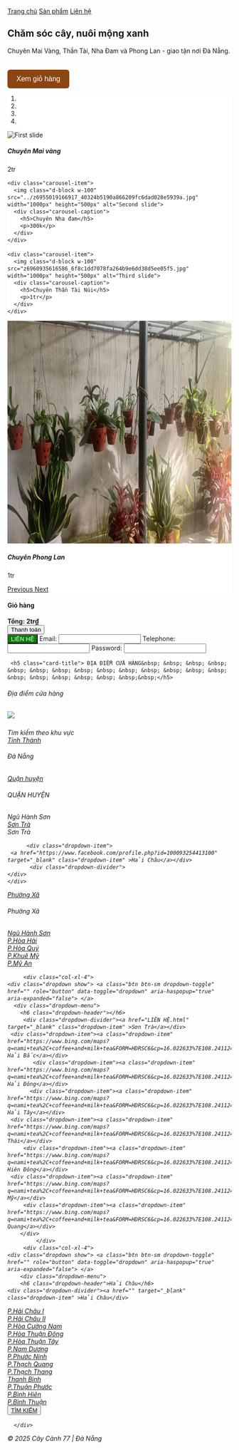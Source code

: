 <!doctype html>

<html lang="vi">
<head>
  <meta charset="utf-8">
  <meta name="viewport" content="width=device-width, initial-scale=1">
<meta http-equiv="X-UA-Compatible" content="IE=edge">
  <title>Cây Cảnh 77 - Trang chủ</title>
<link href="https://cdn.jsdelivr.net/npm/bootstrap@4.4.1/dist/css/bootstrap.min.css" rel="stylesheet">

<!-- jQuery -->
<link rel="stylesheet" href="https://cdn.jsdelivr.net/npm/bootstrap@4.4.1/dist/css/bootstrap.min.css">
<link href="../style css.css" rel="stylesheet" type="text/css">

<!-- jQuery -->
<script src="https://code.jquery.com/jquery-3.4.1.min.js"></script>
<!-- Popper.js -->
<script src="https://cdn.jsdelivr.net/npm/popper.js@1.16.0/dist/umd/popper.min.js"></script>
<!-- Bootstrap JS -->
<script src="https://cdn.jsdelivr.net/npm/bootstrap@4.4.1/dist/js/bootstrap.min.js"></script>
</head>
<body>
<nav>
    <a href="#">Trang chủ</a>
    <a href="#sanpham">Sản phẩm</a>
    <a href="#lienhe">Liên hệ</a>
	  <h1>Chăm sóc cây, nuôi mộng xanh</h1>
    <p>Chuyên Mai Vàng, Thần Tài, Nha Đam và Phong Lan - giao tận nơi Đà Nẵng.</p>
    <button onclick="toggleCart()" style="margin-top:20px;padding:12px 20px;background:#8B4513;color:#fff;border:none;border-radius:6px;font-size:16px;cursor:pointer;">Xem giỏ hàng</button>
  </nav>
	<div id="carouselExampleIndicators1" class="carousel slide" data-ride="carousel"  data-interval="3000" style="background-color: #fff;" >
<ol class="carousel-indicators">
    <li data-target="#carouselExampleIndicators1" data-slide-to="0" class="active"></li>
    <li data-target="#carouselExampleIndicators1" data-slide-to="1"></li>
    <li data-target="#carouselExampleIndicators1" data-slide-to="2"></li>
	<li data-target="#carouselExampleIndicators1" data-slide-to="3"></li>
  </ol>
		<div class="carousel-inner" role="listbox">
    <div class="carousel-item active">
      <img class="d-block w-100" src="../z6955019100560_6d54f0a3f66a01fdcf86d40726194191.jpg" width="1000px" height="500px" alt="First slide">
      <div class="carousel-caption">
        <h5>Chuyên Mai vàng</h5>
        <p>2tr</p>
      </div>
    </div>

    <div class="carousel-item">
      <img class="d-block w-100" src="../z6955019166917_40324b5190a866209fc6dad028e5939a.jpg" width="1000px" height="500px" alt="Second slide">
      <div class="carousel-caption">
        <h5>Chuyên Nha đam</h5>
        <p>300k</p>
      </div>
    </div>

    <div class="carousel-item">
      <img class="d-block w-100" src="z6960935616586_6f8c1dd7078fa264b9e6dd38d5ee05f5.jpg" width="1000px" height="500px" alt="Third slide">
      <div class="carousel-caption">
        <h5>Chuyên Thần Tài Núi</h5>
        <p>1tr</p>
      </div>
    </div>
<div class="carousel-item">
      <img class="d-block w-100" src="z6960935788678_994e2e54fadcdfd43221fd8ab68ee75f.jpg" width="1000px" height="500px" alt="Third slide">
      <div class="carousel-caption">
        <h5>Chuyên Phong Lan</h5>
        <p>1tr</p>
      </div>
    </div>
  </div>

  <!-- Nút điều hướng -->
  <a class="carousel-control-prev" href="#carouselExampleIndicators1" role="button" data-slide="prev">
    <span class="carousel-control-prev-icon" aria-hidden="true"></span>
    <span class="sr-only">Previous</span>
  </a>
  <a class="carousel-control-next" href="#carouselExampleIndicators1" role="button" data-slide="next">
    <span class="carousel-control-next-icon" aria-hidden="true"></span>
    <span class="sr-only">Next</span>
  </a>
</div>

<!-- jQuery, Popper.js, Bootstrap JS -->
<script src="js/jquery-3.4.1.min.js"></script>
<script src="js/popper.min.js"></script>
<script src="js/bootstrap-4.4.1.js"></script>
<script>
  $(document).ready(function(){
    $('#carouselExampleIndicators1').carousel({
      interval: 3000,   // thời gian trượt 3 giây
      ride: 'carousel'  // tự động chạy
    });
  });
</script>

<section id="sanpham">
  <div class="product-grid" id="productGrid"></div>
  </section>
<div class="cart" id="cart">
    <h4>Giỏ hàng</h4>
    <div id="cartItems"></div>
    <div style="margin-top:10px; font-weight:bold;">Tổng: <span id="cartTotal">2tr₫</span></div>
    <button class="checkout" onclick="checkout()">Thanh toán</button>
  </div>

<script>
    const products=[
  {id:1, name:'Mai Vàng', price:750000, img:'../z6955019100560_6d54f0a3f66a01fdcf86d40726194191.jpg'},
  {id:2, name:'Cây Thần Tài', price:350000, img:'z6960935616586_6f8c1dd7078fa264b9e6dd38d5ee05f5.jpg'},
  {id:3, name:'Nha Đam', price:150000, img:'../z6955019166917_40324b5190a866209fc6dad028e5939a.jpg'},
  {id:4, name:'Phong Lan', price:500000, img:'z6960935788678_994e2e54fadcdfd43221fd8ab68ee75f.jpg'}
];

    const cart=[];

    function formatPrice(num){return num.toString().replace(/\B(?=(\d{3})+(?!\d))/g,",")+'₫';}

    function renderProducts(){
      const grid=document.getElementById('productGrid');
      grid.innerHTML='';
      products.forEach(p=>{
        const el=document.createElement('div');
        el.className='product';
        el.innerHTML=`<img src="${p.img}" alt="${p.name}">
                      <h3>${p.name}</h3>
                      <p>Cây phong thủy cho gia đình</p>
                      <div class="price">${formatPrice(p.price)}</div>
                      <button class="btn-add" onclick="addToCart(${p.id})">Thêm vào giỏ</button>`;
        grid.appendChild(el);
      });
    }

    function addToCart(id){
      const prod=products.find(p=>p.id===id);
      const item=cart.find(i=>i.id===id);
      if(item){item.qty++;}else{cart.push({id:prod.id,name:prod.name,price:prod.price,qty:1});}
      updateCart();
    }

    function updateCart(){
      const container=document.getElementById('cartItems');
      container.innerHTML='';
      let total=0;
      cart.forEach(i=>{
        total+=i.price*i.qty;
        const row=document.createElement('div');
        row.className='cart-item';
        row.innerHTML=`<span>${i.name} x${i.qty}</span><span>${formatPrice(i.price*i.qty)}</span>`;
        container.appendChild(row);
      });
      document.getElementById('cartTotal').innerText=formatPrice(total);
    }

    function toggleCart(){
      const cartBox=document.getElementById('cart');
      cartBox.style.display=(cartBox.style.display==='block')?'none':'block';
    }

    function checkout(){
      if(cart.length===0){alert('Giỏ hàng trống');return;}
      alert('Đặt hàng thành công! Chúng tôi sẽ liên hệ sớm.');
    }

    renderProducts();
  </script>
<input type="button" value="LIÊN HỆ" style="background-color: green; color: white;">
<h> Email: </h>
		<input type="email" required>
	<script>
	function isValidEmail(email) {
  const regex = /^[^\s@]+@[^\s@]+\.[^\s@]+$/;
  return regex.test(email);} </script>
	<h>Telephone:</h>
	<input type="tel" pattern="0[0-9]{9}" required>
	<script>
	function isValidPhone(phone) {
  const regex = /^(0|\+84)[0-9]{9}$/;
  return regex.test(phone);
}</script>
	<h>Password: </h>
	<input type="password">
	<script>
		function isValidPassword(password) {
  const regex = /^(?=.*[a-z])(?=.*[A-Z])(?=.*\d).{8,}$/;
  return regex.test(password);
}</script>
	
	 <h5 class="card-title"> ĐỊA ĐIỂM CỬA HÀNG&nbsp; &nbsp; &nbsp; &nbsp; &nbsp; &nbsp; &nbsp; &nbsp; &nbsp; &nbsp; &nbsp; &nbsp; &nbsp; &nbsp; &nbsp; &nbsp; &nbsp; &nbsp; &nbsp; &nbsp;&nbsp;</h5>
<h6><P> Địa điểm cửa hàng</P></h6>
<div class="active"><a href="" target="_blank"><img src="../../../Pictures/Screenshots/Screenshot (7).png" class="active img-thumbnail"></a></div>
<h6> Tìm kiếm theo khu vực
	<div class="dropdown show"> <a class="btn btn-sm dropdown-toggle" href="#" role="button" data-toggle="dropdown" aria-haspopup="true" aria-expanded="false"> Tỉnh Thành </a>
	  <div class="dropdown-menu">
	    <h6 class="dropdown-header">Đà Nẵng</h6>
	    <a class="dropdown-item" href="#"></a> <a class="dropdown-item disabled" href="#" ></a> <a class="dropdown-item" href="#"></a>
	    <div class="dropdown-divider"></div>
	    <a class="dropdown-item" href="#"></a> </div>
</div>
  <div class="col-xl-4">
    <div class="dropdown show"> <a class="btn btn-sm dropdown-toggle" href="" role="button" data-toggle="dropdown" aria-haspopup="true" aria-expanded="false"> Quận huyện </a>
      <div class="dropdown-menu">
		  <h6 class="dropdown-header"> QUẬN HUYỆN</h6>
		  <div class="dropdown-item">Ngũ Hành Sơn</a></div>
		   <div class="dropdown-item"><a href="LIÊN HỆ.html" target="_blank" class="dropdown-item" >Sơn Trà</a></div>
		  <div class="dropdown-divider">Sơn Trà</div>
		     
		  <div class="dropdown-item">
	 <a href="https://www.facebook.com/profile.php?id=100093254413100" target="_blank" class="dropdown-item" >Hải Châu</a></div>
		   <div class="dropdown-divider">
    </div>
    </div>
  </div>
  <div class="col-xl-4">
    <div class="dropdown show"> <a class="btn btn-sm dropdown-toggle" href="" role="button" data-toggle="dropdown" aria-haspopup="true" aria-expanded="false"> Phường Xã </a>
      <div class="dropdown-menu">
        <h6 class="dropdown-header">Phường Xã</h6>
		  <div class="dropdown-divider"><a href="" target="_blank" class="dropdown-item" >Ngũ Hành Sơn</div>
			   <div class="dropdown-item">
		 <a href="https://www.facebook.com/profile.php?id=100093254413100" target="_blank" class="dropdown-item">
																								 P.Hòa Hải</a></div>
		   <div class="dropdown-item"> <a href="https://www.facebook.com/profile.php?id=100093254413100" target="_blank" class="dropdown-item"> P.Hòa Quý</a></div>
			<div class="dropdown-item"> <a href="https://www.facebook.com/profile.php?id=100093254413100" target="_blank" class="dropdown-item"> P.Khuê Mỹ</a></div>
	  <div class="dropdown-item"> <a href="https://www.facebook.com/profile.php?id=100093254413100" target="_blank" class="dropdown-item"> P.Mỹ An</a></div>
			    </div>
		
		 <div class="col-xl-4">
    <div class="dropdown show"> <a class="btn btn-sm dropdown-toggle" href="" role="button" data-toggle="dropdown" aria-haspopup="true" aria-expanded="false"> </a>
      <div class="dropdown-menu">
        <h6 class="dropdown-header"></h6>
		 <div class="dropdown-divider"><a href="LIÊN HỆ.html" target="_blank" class="dropdown-item" >Sơn Trà</a></div>
	 <div class="dropdown-item"><a class="dropdown-item" href="https://www.bing.com/maps?q=nami+tea%2C+coffee+and+milk+tea&FORM=HDRSC6&cp=16.022633%7E108.241124&lvl=16.0">P.An Hải Bắc</a></div>
		    <div class="dropdown-item"><a class="dropdown-item" href="https://www.bing.com/maps?q=nami+tea%2C+coffee+and+milk+tea&FORM=HDRSC6&cp=16.022633%7E108.241124&lvl=16.0">P.An Hải Đông</a></div>
		   <div class="dropdown-item"><a class="dropdown-item" href="https://www.bing.com/maps?q=nami+tea%2C+coffee+and+milk+tea&FORM=HDRSC6&cp=16.022633%7E108.241124&lvl=16.0">P.An Hải Tây</a></div>
	 <div class="dropdown-item"><a class="dropdown-item" href="https://www.bing.com/maps?q=nami+tea%2C+coffee+and+milk+tea&FORM=HDRSC6&cp=16.022633%7E108.241124&lvl=16.0">P.Mân Thái</a></div>
		 <div class="dropdown-item"><a class="dropdown-item" href="https://www.bing.com/maps?q=nami+tea%2C+coffee+and+milk+tea&FORM=HDRSC6&cp=16.022633%7E108.241124&lvl=16.0">P.Nại Hiên Đông</a></div>
	 <div class="dropdown-item"><a class="dropdown-item" href="https://www.bing.com/maps?q=nami+tea%2C+coffee+and+milk+tea&FORM=HDRSC6&cp=16.022633%7E108.241124&lvl=16.0">P.Phước Mỹ</a></div>
		 <div class="dropdown-item"><a class="dropdown-item" href="https://www.bing.com/maps?q=nami+tea%2C+coffee+and+milk+tea&FORM=HDRSC6&cp=16.022633%7E108.241124&lvl=16.0">P.Thọ Quang</a></div>
		</div>
			 </div>
		 <div class="col-xl-4">
    <div class="dropdown show"> <a class="btn btn-sm dropdown-toggle" href="" role="button" data-toggle="dropdown" aria-haspopup="true" aria-expanded="false"> </a>
		<div class="dropdown-menu">
        <h6 class="dropdown-header">Hải Châu</h6>
	<div class="dropdown-divider"><a href="" target="_blank" class="dropdown-item" >Hải Châu</div>
<div class="dropdown-item"><a class="dropdown-item" href="https://www.bing.com/maps?q=nami+tea%2C+coffee+and+milk+tea&FORM=HDRSC6&cp=16.022633%7E108.241124&lvl=16.0">P.Hải Châu I</a></div>
		 <div class="dropdown-item"><a class="dropdown-item" href="https://www.bing.com/maps?q=nami+tea%2C+coffee+and+milk+tea&FORM=HDRSC6&cp=16.022633%7E108.241124&lvl=16.0">P.Hải Châu II</a></div>
		<div class="dropdown-item"><a class="dropdown-item" href="https://www.bing.com/maps?q=nami+tea%2C+coffee+and+milk+tea&FORM=HDRSC6&cp=16.022633%7E108.241124&lvl=16.0">P.Hòa Cường Nam </a></div>
		 <div class="dropdown-item"><a class="dropdown-item" href="https://www.bing.com/maps?q=nami+tea%2C+coffee+and+milk+tea&FORM=HDRSC6&cp=16.022633%7E108.241124&lvl=16.0">P.Hòa Thuận Đông </a></div>
		 <div class="dropdown-item"><a class="dropdown-item" href="https://www.bing.com/maps?q=nami+tea%2C+coffee+and+milk+tea&FORM=HDRSC6&cp=16.022633%7E108.241124&lvl=16.0">P.Hòa Thuận Tây </a></div>
	<div class="dropdown-item"><a class="dropdown-item" href="https://www.bing.com/maps?q=nami+tea%2C+coffee+and+milk+tea&FORM=HDRSC6&cp=16.022633%7E108.241124&lvl=16.0">P.Nam Dương </a></div>
		<div class="dropdown-item"><a class="dropdown-item" href="https://www.bing.com/maps?q=nami+tea%2C+coffee+and+milk+tea&FORM=HDRSC6&cp=16.022633%7E108.241124&lvl=16.0">P.Phước Ninh </a></div>
		<div class="dropdown-item"><a class="dropdown-item" href="https://www.bing.com/maps?q=nami+tea%2C+coffee+and+milk+tea&FORM=HDRSC6&cp=16.022633%7E108.241124&lvl=16.0">P.Thạch Quang </a></div>
		<div class="dropdown-item"><a class="dropdown-item" href="https://www.bing.com/maps?q=nami+tea%2C+coffee+and+milk+tea&FORM=HDRSC6&cp=16.022633%7E108.241124&lvl=16.0">P.Thạch Thang </a></div>
		<div class="dropdown-item"><a class="dropdown-item" href="https://www.bing.com/maps?q=nami+tea%2C+coffee+and+milk+tea&FORM=HDRSC6&cp=16.022633%7E108.241124&lvl=16.0">Thanh Bình </a></div>
		<div class="dropdown-item"><a class="dropdown-item" href="https://www.bing.com/maps?q=nami+tea%2C+coffee+and+milk+tea&FORM=HDRSC6&cp=16.022633%7E108.241124&lvl=16.0">P.Thuận Phước </a></div>
		<div class="dropdown-item"><a class="dropdown-item" href="https://www.bing.com/maps?q=nami+tea%2C+coffee+and+milk+tea&FORM=HDRSC6&cp=16.022633%7E108.241124&lvl=16.0">P.Bình Hiên </a></div>
		<div class="dropdown-item"><a class="dropdown-item" href="https://www.bing.com/maps?q=nami+tea%2C+coffee+and+milk+tea&FORM=HDRSC6&cp=16.022633%7E108.241124&lvl=16.0">P.Bình Thuận </a></div>
			  </div>
		</div>
			 </div>
<button type="button" class="btn btn-success"><a href="https://www.google.com/maps/place/Nami+Tea,+Coffee+and+Milktea/@16.0230417,108.2408826,17z/data=!4m6!3m5!1s0x314217e701d25a23:0x59656565544ec78f!8m2!3d16.0231006!4d108.2410071!16s%2Fg%2F11r1gbq6vp?entry=ttu&g_ep=EgoyMDI1MDMxMi4wIKXMDSoASAFQAw%3D%3D" target="_blank">TÌM KIẾM</a></button>
  
      </div>
	  
  <footer>
    <p>&copy; 2025 Cây Cảnh 77 | Đà Nẵng</p>
  </footer>
</body>
</html>

